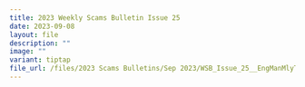 ```yaml
---
title: 2023 Weekly Scams Bulletin Issue 25
date: 2023-09-08
layout: file
description: ""
image: ""
variant: tiptap
file_url: /files/2023 Scams Bulletins/Sep 2023/WSB_Issue_25__EngManMlyTml_.pdf
---
```

